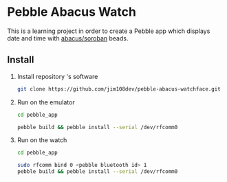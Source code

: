 # Pebble Abacus Watch

This is a learning project in order to create a Pebble app which displays date and time with [abacus/soroban](https://en.wikipedia.org/wiki/Soroban) beads.

## Install

1. Install repository 's software

    ```sh
    git clone https://github.com/jim108dev/pebble-abacus-watchface.git
    ```

1. Run on the emulator

    ```sh
    cd pebble_app

    pebble build && pebble install --serial /dev/rfcomm0
    ```

1. Run on the watch

    ```sh
    cd pebble_app

    sudo rfcomm bind 0 <pebble bluetooth id> 1
    pebble build && pebble install --serial /dev/rfcomm0
    ```
